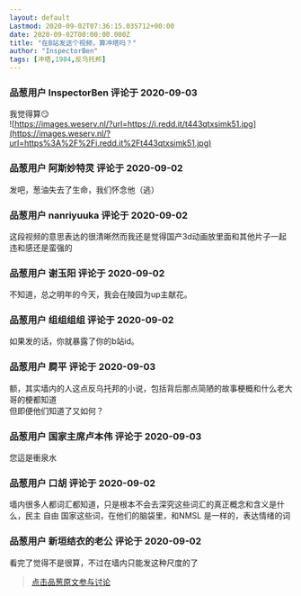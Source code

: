 ```yaml
---
layout: default
Lastmod: 2020-09-02T07:36:15.035712+00:00
date: 2020-09-02T00:00:00.000Z
title: "在B站发这个视频，算冲塔吗？"
author: "InspectorBen"
tags: [冲塔,1984,反乌托邦]
---
```




            
### 品葱用户 **InspectorBen** 评论于 2020-09-03
        
我觉得算😏  
![https://images.weserv.nl/?url=https://i.redd.it/t443qtxsimk51.jpg](https://images.weserv.nl/?url=https%3A%2F%2Fi.redd.it%2Ft443qtxsimk51.jpg)
        


            
### 品葱用户 **阿斯妙特灵** 评论于 2020-09-02
        
发吧，葱油失去了生命，我们怀念他（逃）
        


            
### 品葱用户 **nanriyuuka** 评论于 2020-09-02
        
这段视频的意思表达的很清晰然而我还是觉得国产3d动画放里面和其他片子一起违和感还是蛮强的
        


            
### 品葱用户 **谢玉阳** 评论于 2020-09-02
        
不知道，总之明年的今天，我会在陵园为up主献花。
        


            
### 品葱用户 **组组组组** 评论于 2020-09-02
        
如果发的话，你就暴露了你的b站id。
        


            
### 品葱用户 **屙平** 评论于 2020-09-03
        
额，其实墙内的人这点反乌托邦的小说，包括背后那点简陋的故事梗概和什么老大哥的梗都知道  
但即便他们知道了又如何？
        


            
### 品葱用户 **国家主席卢本伟** 评论于 2020-09-03
        
您這是衝泉水
        


            
### 品葱用户 **口胡** 评论于 2020-09-02
        
墙内很多人都词汇都知道，只是根本不会去深究这些词汇的真正概念和含义是什么，民主 自由 国家这些词，在他们的脑袋里，和NMSL 是一样的，表达情绪的词
        


            
### 品葱用户 **新垣结衣的老公** 评论于 2020-09-02
        
看完了觉得不是很算，不过在墙内只能发这种尺度的了
        






> [点击品葱原文参与讨论](https://pincong.rocks/video/2942)


